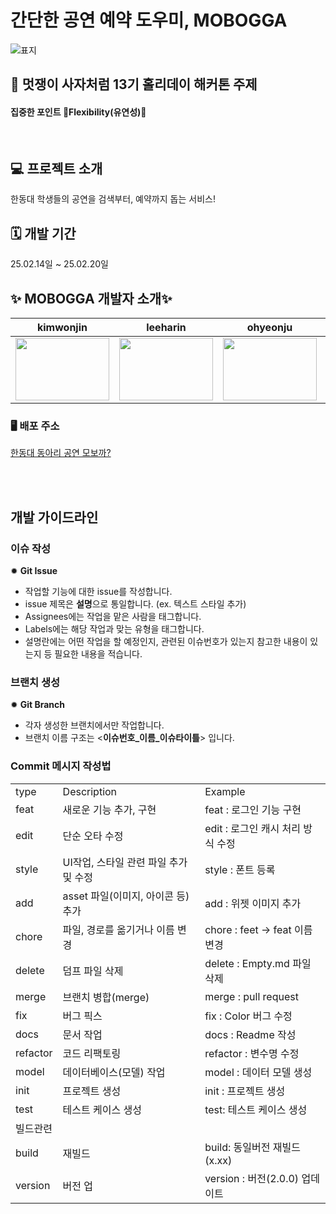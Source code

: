 # 간단한 공연 예약 도우미, MOBOGGA
![표지](https://cdn.discordapp.com/attachments/1331500701808988244/1349705873181642812/image_1.png?ex=67d4130c&is=67d2c18c&hm=2a621bb17d45dcd95057d648d917b28d74e5b255547f7a61cbf51c0bd1ee2ea9&)
<br>

## 📌 멋쟁이 사자처럼 13기 홀리데이 해커톤 주제
<h4>집중한 포인트 🐍Flexibility(유연성)🐍 </h4>
<br>

## 💻 프로젝트 소개
<p align="justify">
  한동대 학생들의 공연을 검색부터, 예약까지 돕는 서비스!
</p>

## 🗓️ 개발 기간
<p align="justify">25.02.14일 ~ 25.02.20일</p>

## ✨ MOBOGGA 개발자 소개✨
|  kimwonjin   |    leeharin    |   ohyeonju   |   kimsion   |   kangbyeongchan   |
|   :--------:   |    :--------:    |    :--------:   |    :--------:   |    :--------:   | 
|   <a href="https://github.com/lingard09"><img src="https://cdn.discordapp.com/attachments/1331500701808988244/1349710466758348890/IMG_3989.png?ex=67d41753&is=67d2c5d3&hm=9a353d2689f535c34706a8c8876e014b6a5d06cbd1a78449bebbbfab8a14dde5&" width="150" height="100"></a>  |  <a href="https://github.com/junnyang"><img src="https://cdn.discordapp.com/attachments/1331500701808988244/1349709470183325736/image0.jpg?ex=67d41666&is=67d2c4e6&hm=472005c07e65db5de33e2a2cb355e450c508fed639f3727d59e358a86f6158c4&" width="150" height="100"></a>    |  <a href="https://github.com/playoh"><img src="https://cdn.discordapp.com/attachments/1331500701808988244/1349708877977092149/image.png?ex=67d415d8&is=67d2c458&hm=f77717096d88f48a73acc210dc331f2a07ea911dc2948723af257dec2bec1d81&" width="150" height="100"></a>    |   <a href="https://github.com/sion1212"><img src="https://cdn.discordapp.com/attachments/1331500701808988244/1349709731442331700/IMG_3988.png?ex=67d416a4&is=67d2c524&hm=6e8f4e2fd385c6c9ed107f551a57352f70ddec3752316ef00d0809cbfff8c4eb&" width="150" height="100"></a>  |  <a href="https://github.com/byoungchan-kang"><img src="" width="150" height="100"></a>    |

### 🖥️ 배포 주소
[한동대 동아리 공연 모보까?](https://mobogga.netlify.app/)

<br><br>

## 개발 가이드라인

### 이슈 작성

✹ **Git Issue**

- 작업할 기능에 대한 issue를 작성합니다.
- issue 제목은 **설명**으로 통일합니다. (ex. 텍스트 스타일 추가)
- Assignees에는 작업을 맡은 사람을 태그합니다.
- Labels에는 해당 작업과 맞는 유형을 태그합니다.
- 설명란에는 어떤 작업을 할 예정인지, 관련된 이슈번호가 있는지 참고한 내용이 있는지 등 필요한 내용을 적습니다.
  <br />

### 브랜치 생성

✹ **Git Branch**

- 각자 생성한 브랜치에서만 작업합니다.
- 브랜치 이름 구조는 <**이슈번호_이름_이슈타이틀**> 입니다.
  <br />

### Commit 메시지 작성법

|          |                                       |                                                         |
| -------- | ------------------------------------- | ------------------------------------------------------- |
| type     | Description                           | Example                                                 |
| feat     | 새로운 기능 추가, 구현                | feat : 로그인 기능 구현                                 |
| edit     | 단순 오타 수정                        | edit : 로그인 캐시 처리 방식 수정                       |
| style    | UI작업, 스타일 관련 파일 추가 및 수정 | style : 폰트 등록                                       |
| add      | asset 파일(이미지, 아이콘 등) 추가    | add : 위젯 이미지 추가                                  |
| chore    | 파일, 경로를 옮기거나 이름 변경       | chore : feet -> feat 이름 변경                          |
| delete   | 덤프 파일 삭제                        | delete : Empty.md 파일 삭제                             |
| merge    | 브랜치 병합(merge)                    | merge : pull request                                   |
| fix      | 버그 픽스                             | fix : Color 버그 수정                                   |
| docs     | 문서 작업                             | docs : Readme 작성                                      |
| refactor | 코드 리팩토링                         | refactor : 변수명 수정                                  |
| model    | 데이터베이스(모델) 작업               | model : 데이터 모델 생성                                |
| init     | 프로젝트 생성                         | init : 프로젝트 생성                                    |
| test     | 테스트 케이스 생성                    | test: 테스트 케이스 생성                                |
| 빌드관련 |                                       |                                                           |
| build    | 재빌드                                | build: 동일버전 재빌드(x.xx)                            |
| version  | 버전 업                               | version : 버전(2.0.0) 업데이트                          |

<br />
